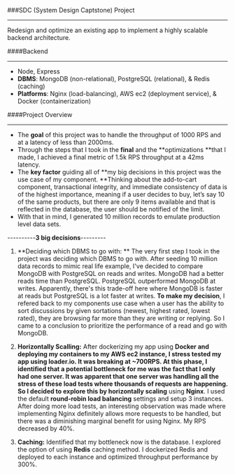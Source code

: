 ###SDC (System Design Captstone) Project

------------


Redesign and optimize an existing app to implement a highly scalable backend architecture.


####Backend

------------
- Node, Express
- **DBMS**: MongoDB (non-relational), PostgreSQL (relational), & Redis (caching)
- **Platforms**: Nginx (load-balancing), AWS ec2 (deployment service), & Docker (containerization)


####Project Overview

------------

- The **goal** of this project was to handle the throughput of 1000 RPS and at a latency of less than 2000ms. 
- Through the steps that I took in the **final** and the **optimizations **that I made, I achieved a final metric of 1.5k RPS throughput at a 42ms latency. 
- The **key factor** guiding all of **my big decisions in this project was the use case of my component. **Thinking about the add-to-cart component, transactional integrity, and immediate consistency of data is of the highest importance, meaning if a user decides to buy, let’s say 10 of the same products, but there are only 9 items available and that is reflected in the database, the user should be notified of the limit.
- With that in mind, I generated 10 million records to emulate production level data sets.

----------**3 big decisions**---------
1. **Deciding which DBMS to go with: ** The very first step I took in the project was deciding which DBMS to go with. After seeding 10 million data records to mimic real life example, I've decided to compare MongoDB with PostgreSQL on reads and writes. MongoDB had a better reads time than PostgreSQL. PostgreSQL outperformed MongoDB at writes. Apparently, there's this trade-off here where MongoDB is faster at reads but PostgreSQL is a lot faster at writes. **To make my decision**, I refered back to my components use case when a user has the ability to sort discussions by given sortations (newest, highest rated, lowest rated), they are browsing far more than they are writing or replying. So I came to a conclusion to prioritize the performance of a read and go with MongoDB.

2. **Horizontally Scalling:** After dockerizing my app using **Docker **and deploying my containers to my **AWS ec2** instance, I stress tested my app using **loader.io**. It was breaking at ~700RPS. At this phase, I identified that a potential bottleneck for me was the fact that I only had one server. It was apparent that one server was handling all the stress of these load tests where thousands of requests are happening. So I decided to explore this by** horizontally scaling** using **Nginx**. I used the default **round-robin load balancing** settings and setup 3 instances. After doing more load tests, an interesting observation was made where implementing Nginx definitely allows more requests to be handled, but there was a diminishing marginal benefit for using Nginx. My RPS decreased by 40%.

3. **Caching:** Identified that my bottleneck now is the database. I explored the option of using **Redis** caching method. I dockerized Redis and deployed to each instance and optimized throughput performance by 300%. 



